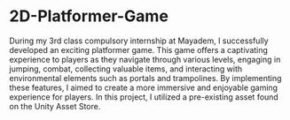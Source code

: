# 2D-Platformer-Game
During my 3rd class compulsory internship at Mayadem, I successfully developed an exciting platformer game. This game offers a captivating experience to players 
as they navigate through various levels, engaging in jumping, combat, collecting valuable items, and interacting with environmental elements such as portals and trampolines. By implementing these features, 
I aimed to create a more immersive and enjoyable gaming experience for players. In this project, I utilized a pre-existing asset found on the Unity Asset Store.
